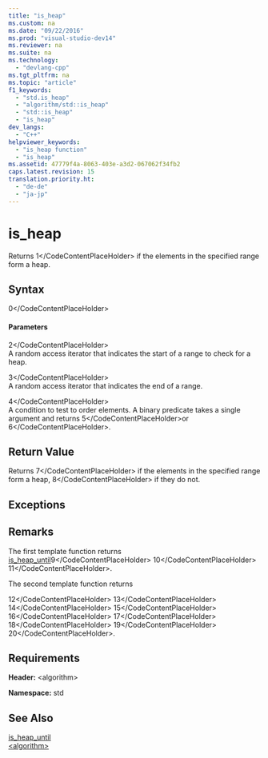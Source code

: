 ```yaml
---
title: "is_heap"
ms.custom: na
ms.date: "09/22/2016"
ms.prod: "visual-studio-dev14"
ms.reviewer: na
ms.suite: na
ms.technology: 
  - "devlang-cpp"
ms.tgt_pltfrm: na
ms.topic: "article"
f1_keywords: 
  - "std.is_heap"
  - "algorithm/std::is_heap"
  - "std::is_heap"
  - "is_heap"
dev_langs: 
  - "C++"
helpviewer_keywords: 
  - "is_heap function"
  - "is_heap"
ms.assetid: 47779f4a-8063-403e-a3d2-067062f34fb2
caps.latest.revision: 15
translation.priority.ht: 
  - "de-de"
  - "ja-jp"
---
```

# is_heap
Returns <CodeContentPlaceHolder>1\</CodeContentPlaceHolder> if the elements in the specified range form a heap.  
  
## Syntax  
  
<CodeContentPlaceHolder>0\</CodeContentPlaceHolder>  
#### Parameters  
 <CodeContentPlaceHolder>2\</CodeContentPlaceHolder>  
 A random access iterator that indicates the start of a range to check for a heap.  
  
 <CodeContentPlaceHolder>3\</CodeContentPlaceHolder>  
 A random access iterator that indicates the end of a range.  
  
 <CodeContentPlaceHolder>4\</CodeContentPlaceHolder>  
 A condition to test to order elements. A binary predicate takes a single argument and returns <CodeContentPlaceHolder>5\</CodeContentPlaceHolder>or <CodeContentPlaceHolder>6\</CodeContentPlaceHolder>.  
  
## Return Value  
 Returns <CodeContentPlaceHolder>7\</CodeContentPlaceHolder> if the elements in the specified range form a heap, <CodeContentPlaceHolder>8\</CodeContentPlaceHolder> if they do not.  
  
## Exceptions  
  
## Remarks  
 The first template function returns [is_heap_until](../vs140/is_heap_until.md)<CodeContentPlaceHolder>9\</CodeContentPlaceHolder> <CodeContentPlaceHolder>10\</CodeContentPlaceHolder> <CodeContentPlaceHolder>11\</CodeContentPlaceHolder>.  
  
 The second template function returns  
  
 <CodeContentPlaceHolder>12\</CodeContentPlaceHolder> <CodeContentPlaceHolder>13\</CodeContentPlaceHolder> <CodeContentPlaceHolder>14\</CodeContentPlaceHolder> <CodeContentPlaceHolder>15\</CodeContentPlaceHolder>  <CodeContentPlaceHolder>16\</CodeContentPlaceHolder> <CodeContentPlaceHolder>17\</CodeContentPlaceHolder>  <CodeContentPlaceHolder>18\</CodeContentPlaceHolder> <CodeContentPlaceHolder>19\</CodeContentPlaceHolder>  <CodeContentPlaceHolder>20\</CodeContentPlaceHolder>.  
  
## Requirements  
 **Header:** \<algorithm>  
  
 **Namespace:** std  
  
## See Also  
 [is_heap_until](../vs140/is_heap_until.md)   
 [\<algorithm>](../vs140/-algorithm-.md)